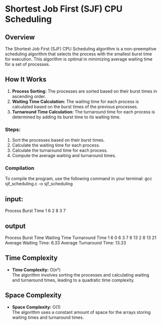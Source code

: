 # Shortest Job First (SJF) CPU Scheduling

## Overview

The Shortest Job First (SJF) CPU Scheduling algorithm is a non-preemptive scheduling algorithm that selects the process with the smallest burst time for execution. This algorithm is optimal in minimizing average waiting time for a set of processes.

## How It Works

1. **Process Sorting:** The processes are sorted based on their burst times in ascending order.
2. **Waiting Time Calculation:** The waiting time for each process is calculated based on the burst times of the previous processes.
3. **Turnaround Time Calculation:** The turnaround time for each process is determined by adding its burst time to its waiting time.

### Steps:

1. Sort the processes based on their burst times.
2. Calculate the waiting time for each process.
3. Calculate the turnaround time for each process.
4. Compute the average waiting and turnaround times.

### Compilation

To compile the program, use the following command in your terminal:
gcc sjf_scheduling.c -o sjf_scheduling

## input:

Process Burst Time
1 6
2 8
3 7

## output

Process Burst Time Waiting Time Turnaround Time
1 6 0 6
3 7 6 13
2 8 13 21
Average Waiting Time: 6.33
Average Turnaround Time: 13.33

## Time Complexity

- **Time Complexity:** O(n²)  
  The algorithm involves sorting the processes and calculating waiting and turnaround times, leading to a quadratic time complexity.

## Space Complexity

- **Space Complexity:** O(1)  
  The algorithm uses a constant amount of space for the arrays storing waiting times and turnaround times.
